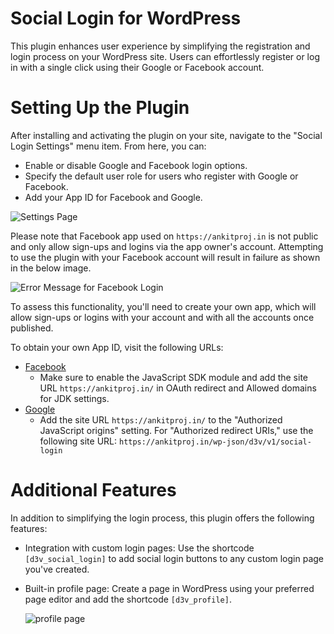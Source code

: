 # Social Login for WordPress

This plugin enhances user experience by simplifying the registration and login process on your WordPress site. Users can effortlessly register or log in with a single click using their Google or Facebook account.

# Setting Up the Plugin
After installing and activating the plugin on your site, navigate to the "Social Login Settings" menu item. From here, you can:

- Enable or disable Google and Facebook login options.
- Specify the default user role for users who register with Google or Facebook.
- Add your App ID for Facebook and Google.

![Settings Page](https://drive.google.com/uc?export=download&id=1q-aAf6vXMYaExWutTRSsKyTxZx6HDWdy)

Please note that Facebook app used on `https://ankitproj.in` is not public and only allow sign-ups and logins via the app owner's account. Attempting to use the plugin with your Facebook account will result in failure as shown in the below image. 

![Error Message for Facebook Login](https://drive.google.com/uc?export=download&id=1DzENKKDkHrwizOWNSZrwNF5lxP0lO69x)

To assess this functionality, you'll need to create your own app, which will allow sign-ups or logins with your account and with all the accounts once published.

To obtain your own App ID, visit the following URLs:

- [Facebook](https://developers.facebook.com/apps/)
  - Make sure to enable the JavaScript SDK module and add the site URL `https://ankitproj.in/` in OAuth redirect and Allowed domains for JDK settings.
- [Google](https://console.cloud.google.com/apis/credentials)
  - Add the site URL `https://ankitproj.in/` to the "Authorized JavaScript origins" setting. For "Authorized redirect URIs," use the following site URL: `https://ankitproj.in/wp-json/d3v/v1/social-login`


# Additional Features
In addition to simplifying the login process, this plugin offers the following features:
- Integration with custom login pages: Use the shortcode `[d3v_social_login]` to add social login buttons to any custom login page you've created.
- Built-in profile page: Create a page in WordPress using your preferred page editor and add the shortcode `[d3v_profile]`.

  ![profile page](https://drive.google.com/uc?export=download&id=1i1d2etdTvNknDA93BloO_QIIl0gtxkFs)

